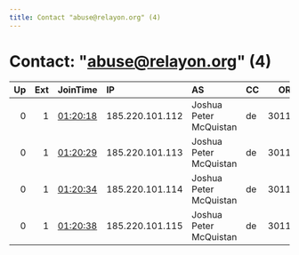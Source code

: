 ```yaml
---
title: Contact "abuse@relayon.org" (4)
---
```


# Contact: "abuse@relayon.org" (4)

|   Up |   Ext | JoinTime                                                                                            | IP              | AS                     | CC   |   ORp |   Dirp | OS     | Version   | Nickname   |   eFamMembers |
|-----:|------:|:----------------------------------------------------------------------------------------------------|:----------------|:-----------------------|:-----|------:|-------:|:-------|:----------|:-----------|--------------:|
|    0 |     1 | [01:20:18](https://metrics.torproject.org/rs.html#details/8BDF4CACABCF9FAD4B9A19344A9CA9CBD0B054E8) | 185.220.101.112 | Joshua Peter McQuistan | de   | 30112 |  40112 | Darwin | 0.4.5.7   | relayonMAC |             1 |
|    0 |     1 | [01:20:29](https://metrics.torproject.org/rs.html#details/96C3CE7337E4C322FC21E04CB2222F2830802D8D) | 185.220.101.113 | Joshua Peter McQuistan | de   | 30113 |  40113 | Darwin | 0.4.5.7   | relayonMAC |             1 |
|    0 |     1 | [01:20:34](https://metrics.torproject.org/rs.html#details/47E0E7F3CFB24B2AD2EABF5C730CCA670121F203) | 185.220.101.114 | Joshua Peter McQuistan | de   | 30114 |  40114 | Darwin | 0.4.5.7   | relayonMAC |             1 |
|    0 |     1 | [01:20:38](https://metrics.torproject.org/rs.html#details/1D2C798F793D1B2A9351B0E2D493EF44321B9933) | 185.220.101.115 | Joshua Peter McQuistan | de   | 30115 |  40115 | Darwin | 0.4.5.7   | relayonMAC |             1 |
